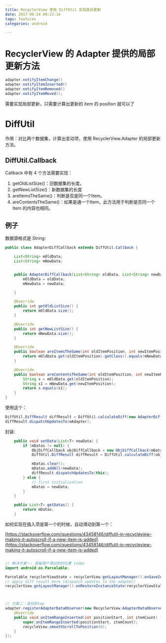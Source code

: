 ```yaml
---
title: RecyclerView 使用 DiffUtil 实现差异更新
date: 2017-09-24 09:23:14
tags: features
categories: android

---
```



# RecyclerView 的 Adapter 提供的局部更新方法

```java
adapter.notifyItemChange()
adapter.notifyItemInserted()
adapter.notifyItemRemoved()
adapter.notifyItemMoved();
```

需要实现局部更新，只需要计算出更新的 item 的 position 就可以了

# DiffUtil

作用：对比两个数据集，计算出变动项，使用 RecyclerView.Adapter 的局部更新方法。


## DiffUtil.Callback


Callback 中有 4 个方法需要实现：

1. getOldListSize()：旧数据集的长度。
2. getNewListSize()：新数据集的长度
3. areItemsTheSame()：判断是否是同一个Item。
4. areContentsTheSame()：如果是通一个Item，此方法用于判断是否同一个 Item 的内容也相同。

## 例子

数据源格式是 String:

```java
public class AdapterDiffCallback extends DiffUtil.Callback {

    List<String> mOldData;
    List<String> mNewData;


    public AdapterDiffCallback(List<String> oldData, List<String> newData) {
        mOldData = oldData;
        mNewData = newData;

    }

    @Override
    public int getOldListSize() {
        return mOldData.size();
    }

    @Override
    public int getNewListSize() {
        return mNewData.size();
    }

    @Override
    public boolean areItemsTheSame(int oldItemPosition, int newItemPosition) {
        return mOldData.get(oldItemPosition).getClass().equals(mNewData.get(newItemPosition).getClass());
    }

    @Override
    public boolean areContentsTheSame(int oldItemPosition, int newItemPosition) {
        String s = mOldData.get(oldItemPosition);
        String s1 = mNewData.get(newItemPosition);
        return s.equals(s1);
    }
}
```

使用这个：

```java
DiffUtil.DiffResult diffResult = DiffUtil.calculateDiff(new AdapterDiffCallback(mNewData, mOldData));
diffResult.dispatchUpdatesTo(mAdapter);
```

封装:

```java
    public void setData(List<T> newData) {
        if (mDatas != null) {
            ObjDiffCallback objDiffCallback = new ObjDiffCallback(mDatas, newData);
            DiffUtil.DiffResult diffResult = DiffUtil.calculateDiff(objDiffCallback);

            mDatas.clear();
            mDatas.addAll(newData);
            diffResult.dispatchUpdatesTo(this);
        } else {
            // first initialization
            mDatas = newData;
        }
    }

    public List<T> getDatas() {
        return mDatas;
    }
```

如何实现在插入项是第一个的时候，自动滑动到第一个：

[https://stackoverflow.com/questions/43458146/diffutil-in-recycleview-making-it-autoscroll-if-a-new-item-is-added](https://stackoverflow.com/questions/43458146/diffutil-in-recycleview-making-it-autoscroll-if-a-new-item-is-added)

```java

// 解决方案一: 保留用户滑动到的位置 index
import android.os.Parcelable;

Parcelable recyclerViewState = recyclerView.getLayoutManager().onSaveInstanceState();
// apply diff result here (dispatch updates to the adapter)
recyclerView.getLayoutManager().onRestoreInstanceState(recyclerViewState);              



// 方案二：滚动到top
adapter.registerAdapterDataObserver(new RecyclerView.AdapterDataObserver() {
    @Override
    public void onItemRangeInserted(int positionStart, int itemCount) {
        super.onItemRangeInserted(positionStart, itemCount);
        recycleView.smoothScrollToPosition(0);
    }
});

```
